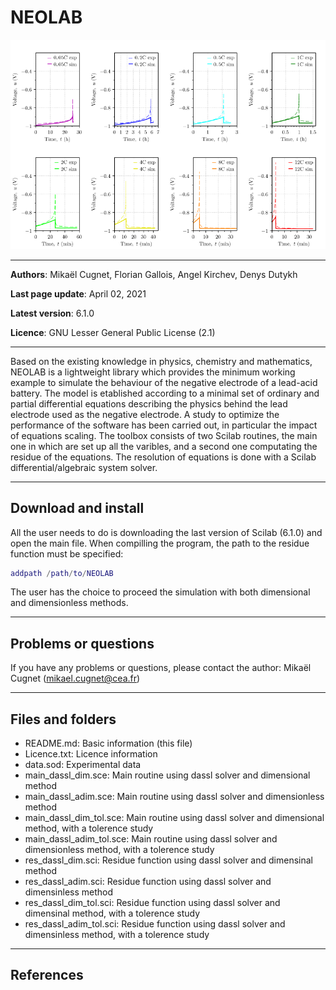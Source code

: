 # NEOLAB

![Illustration](images/Uneg_wrt_t.png)

---

**Authors**: Mikaël Cugnet, Florian Gallois, Angel Kirchev, Denys Dutykh

**Last page update**: April 02, 2021

**Latest version**: 6.1.0

**Licence**: GNU Lesser General Public License (2.1)

---

Based on the existing knowledge in physics, chemistry and mathematics, 
NEOLAB is a lightweight library which provides the minimum working example to simulate the behaviour of the negative electrode of a lead-acid battery.
The model is etablished according to a minimal set of ordinary and partial differential equations describing the physics 
behind the lead electrode used as the negative electrode. A study to optimize the performance of the software has been carried out, in particular the impact 
of equations scaling. 
The toolbox consists of two Scilab routines, the main one in which are set up all the varibles, and a second one computating the residue of the equations.
The resolution of equations is done with a Scilab differential/algebraic system solver.

---

## Download and install
All the user needs to do is downloading the last version of Scilab (6.1.0) and open the main file. When compilling the program, 
the path to the residue function must be specified:  
```matlab
addpath /path/to/NEOLAB
``` 

The user has the choice to proceed the simulation with both dimensional and dimensionless methods.

---

## Problems or questions
If you have any problems or questions, please contact the author: Mikaël Cugnet (mikael.cugnet@cea.fr)

---

## Files and folders
* README.md: Basic information (this file)
* Licence.txt: Licence information
* data.sod: Experimental data
* main_dassl_dim.sce: Main routine using dassl solver and dimensional method 
* main_dassl_adim.sce: Main routine using dassl solver and dimensionless method
* main_dassl_dim_tol.sce: Main routine using dassl solver and dimensional method, with a tolerence study
* main_dassl_adim_tol.sce: Main routine using dassl solver and dimensionless method, with a tolerence study
* res_dassl_dim.sci: Residue function using dassl solver and dimensinal method
* res_dassl_adim.sci: Residue function using dassl solver and dimensinless method
* res_dassl_dim_tol.sci: Residue function using dassl solver and dimensinal method, with a tolerence study
* res_dassl_adim_tol.sci: Residue function using dassl solver and dimensinless method, with a tolerence study

---

## References
